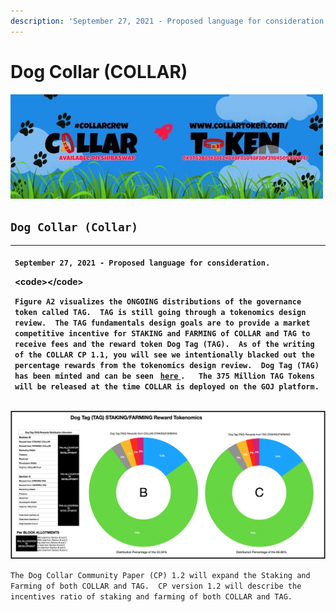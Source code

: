 ```yaml
---
description: 'September 27, 2021 - Proposed language for consideration.'
---
```


# Dog Collar \(COLLAR\)

![](../../.gitbook/assets/1080x360.jpg)

## **`Dog Collar (Collar)`**

<table>
  <thead>
    <tr>
      <th style="text-align:left">
        <p><code>September 27, 2021 - Proposed language for consideration.</code>
        </p>
        <p>&lt;code&gt;&lt;/code&gt;</p>
        <p><code>Figure A2 visualizes the ONGOING distributions of the governance token called TAG.  TAG is still going through a tokenomics design review.  The TAG fundamentals design goals are to provide a market competitive incentive for STAKING and FARMING of COLLAR and TAG to receive fees and the reward token Dog Tag (TAG).  As of the writing of the COLLAR CP 1.1, you will see we intentionally blacked out the percentage rewards from the tokenomics design review.  Dog Tag (TAG) has been minted and can be seen </code>
          <a
          href="https://etherscan.io/token/0x7797c85b46f548eacc07c229f6cd207d6370442f"><code>here</code>
            </a><code>.   The 375 Million TAG Tokens will be released at the time COLLAR is deployed on the GOJ platform.</code>
        </p>
      </th>
    </tr>
  </thead>
  <tbody></tbody>
</table>

![Figure A2 \(SUBJECT TO CHANGE\)](../../.gitbook/assets/image%20%285%29.png)

`The Dog Collar Community Paper (CP) 1.2 will expand the Staking and Farming of both COLLAR and TAG.  CP version 1.2 will describe the incentives ratio of staking and farming of both COLLAR and TAG.`

